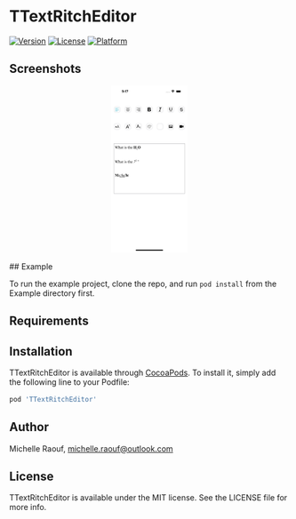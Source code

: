 # TTextRitchEditor

[![Version](https://img.shields.io/cocoapods/v/TTextRitchEditor.svg?style=flat)](https://cocoapods.org/pods/TTextRitchEditor)
[![License](https://img.shields.io/cocoapods/l/TTextRitchEditor.svg?style=flat)](https://cocoapods.org/pods/TTextRitchEditor)
[![Platform](https://img.shields.io/cocoapods/p/TTextRitchEditor.svg?style=flat)](https://cocoapods.org/pods/TTextRitchEditor)

## Screenshots
<p align="center">
<img  src="https://raw.githubusercontent.com/the-best-is-best/TTextRitchEditor/main/github_assets/1.png" height=300 />
</p>
## Example

To run the example project, clone the repo, and run `pod install` from the Example directory first.

## Requirements

## Installation

TTextRitchEditor is available through [CocoaPods](https://cocoapods.org). To install
it, simply add the following line to your Podfile:

```ruby
pod 'TTextRitchEditor'
```

## Author

Michelle Raouf, michelle.raouf@outlook.com

## License

TTextRitchEditor is available under the MIT license. See the LICENSE file for more info.
